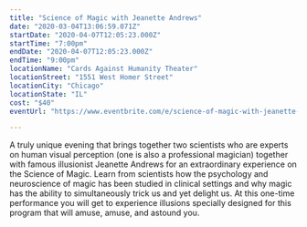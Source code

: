 ```yaml
---
title: "Science of Magic with Jeanette Andrews"
date: "2020-03-04T13:06:59.071Z"
startDate: "2020-04-07T12:05:23.000Z"
startTime: "7:00pm"
endDate: "2020-04-07T12:05:23.000Z"
endTime: "9:00pm"
locationName: "Cards Against Humanity Theater"
locationStreet: "1551 West Homer Street"
locationCity: "Chicago"
locationState: "IL"
cost: "$40"
eventUrl: "https://www.eventbrite.com/e/science-of-magic-with-jeanette-andrews-tickets-97864911585"

---
```


A truly unique evening that brings together two scientists who are experts on human visual perception (one is also a professional magician) together with famous illusionist Jeanette Andrews for an extraordinary experience on the Science of Magic. Learn from scientists how the psychology and neuroscience of magic has been studied in clinical settings and why magic has the ability to simultaneously trick us and yet delight us. At this one-time performance you will get to experience illusions specially designed for this program that will amuse, amuse, and astound you.

